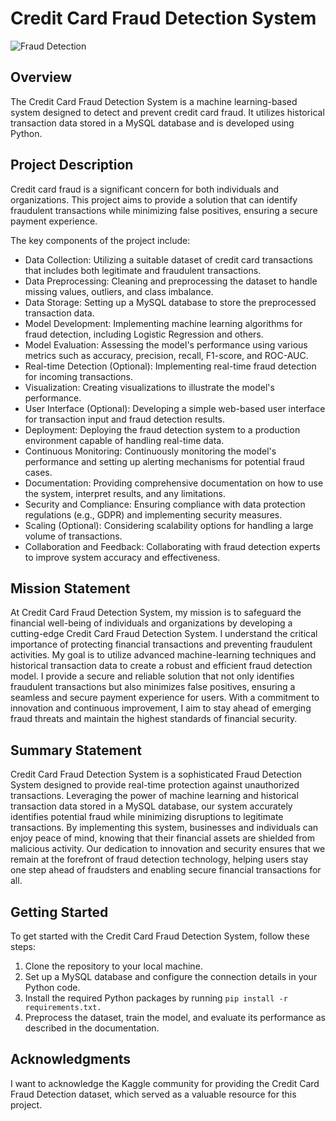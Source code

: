 # Credit Card Fraud Detection System

![Fraud Detection](fraud_detection_image.jpg)

## Overview

The Credit Card Fraud Detection System is a machine learning-based system designed to detect and prevent credit card fraud. It utilizes historical transaction data stored in a MySQL database and is developed using Python.

## Project Description

Credit card fraud is a significant concern for both individuals and organizations. This project aims to provide a solution that can identify fraudulent transactions while minimizing false positives, ensuring a secure payment experience.

The key components of the project include:

- Data Collection: Utilizing a suitable dataset of credit card transactions that includes both legitimate and fraudulent transactions.
- Data Preprocessing: Cleaning and preprocessing the dataset to handle missing values, outliers, and class imbalance.
- Data Storage: Setting up a MySQL database to store the preprocessed transaction data.
- Model Development: Implementing machine learning algorithms for fraud detection, including Logistic Regression and others.
- Model Evaluation: Assessing the model's performance using various metrics such as accuracy, precision, recall, F1-score, and ROC-AUC.
- Real-time Detection (Optional): Implementing real-time fraud detection for incoming transactions.
- Visualization: Creating visualizations to illustrate the model's performance.
- User Interface (Optional): Developing a simple web-based user interface for transaction input and fraud detection results.
- Deployment: Deploying the fraud detection system to a production environment capable of handling real-time data.
- Continuous Monitoring: Continuously monitoring the model's performance and setting up alerting mechanisms for potential fraud cases.
- Documentation: Providing comprehensive documentation on how to use the system, interpret results, and any limitations.
- Security and Compliance: Ensuring compliance with data protection regulations (e.g., GDPR) and implementing security measures.
- Scaling (Optional): Considering scalability options for handling a large volume of transactions.
- Collaboration and Feedback: Collaborating with fraud detection experts to improve system accuracy and effectiveness.

## Mission Statement

At Credit Card Fraud Detection System, my mission is to safeguard the financial well-being of individuals and organizations by developing a cutting-edge Credit Card Fraud Detection System. I understand the critical importance of protecting financial transactions and preventing fraudulent activities. My goal is to utilize advanced machine-learning techniques and historical transaction data to create a robust and efficient fraud detection model. I provide a secure and reliable solution that not only identifies fraudulent transactions but also minimizes false positives, ensuring a seamless and secure payment experience for users. With a commitment to innovation and continuous improvement, I aim to stay ahead of emerging fraud threats and maintain the highest standards of financial security.

## Summary Statement

Credit Card Fraud Detection System is a sophisticated Fraud Detection System designed to provide real-time protection against unauthorized transactions. Leveraging the power of machine learning and historical transaction data stored in a MySQL database, our system accurately identifies potential fraud while minimizing disruptions to legitimate transactions. By implementing this system, businesses and individuals can enjoy peace of mind, knowing that their financial assets are shielded from malicious activity. Our dedication to innovation and security ensures that we remain at the forefront of fraud detection technology, helping users stay one step ahead of fraudsters and enabling secure financial transactions for all.

## Getting Started

To get started with the Credit Card Fraud Detection System, follow these steps:

1. Clone the repository to your local machine.
2. Set up a MySQL database and configure the connection details in your Python code.
3. Install the required Python packages by running `pip install -r requirements.txt.`
4. Preprocess the dataset, train the model, and evaluate its performance as described in the documentation.



## Acknowledgments

I want to acknowledge the Kaggle community for providing the Credit Card Fraud Detection dataset, which served as a valuable resource for this project.
